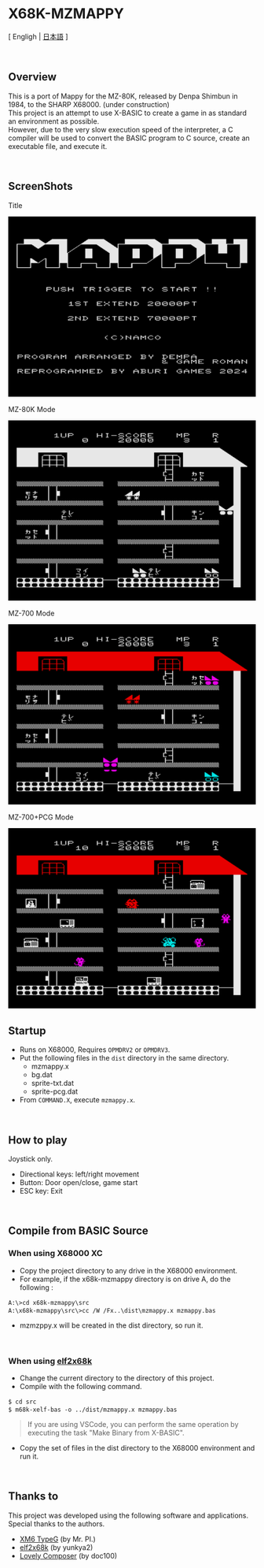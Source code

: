 # X68K-MZMAPPY

[ Engligh | [日本語](README_ja.md) ]

<br>

## Overview

This is a port of Mappy for the MZ-80K, released by Denpa Shimbun in 1984, to the SHARP X68000.  (under construction)  
This project is an attempt to use X-BASIC to create a game in as standard an environment as possible.  
However, due to the very slow execution speed of the interpreter, a C compiler will be used to convert the BASIC program to C source, create an executable file, and execute it.  

<br>

## ScreenShots

Title  

<img src="Images/screen_1.png">

<br>

MZ-80K Mode  

<img src="Images/screen_2.png">

<br>

MZ-700 Mode  

<img src="Images/screen_3.png">

<br>

MZ-700+PCG Mode  

<img src="Images/screen_4.png">

<br>

## Startup

- Runs on X68000, Requires `OPMDRV2` or `OPMDRV3`.
- Put the following files in the `dist` directory in the same directory.
    - mzmappy.x
    - bg.dat
    - sprite-txt.dat
    - sprite-pcg.dat
- From `COMMAND.X`, execute `mzmappy.x`.

<br>

## How to play

Joystick only.

- Directional keys: left/right movement
- Button: Door open/close, game start
- ESC key: Exit

<br>

## Compile from BASIC Source

### When using X68000 XC

- Copy the project directory to any drive in the X68000 environment.
- For example, if the x68k-mzmappy directory is on drive A, do the following :

```
A:\>cd x68k-mzmappy\src
A:\x68k-mzmappy\src\>cc /W /Fx..\dist\mzmappy.x mzmappy.bas
```

- mzmzppy.x will be created in the dist directory, so run it.

<br>

### When using [elf2x68k](https://github.com/yunkya2/elf2x68k)

- Change the current directory to the directory of this project.
- Compile with the following command.

```
$ cd src
$ m68k-xelf-bas -o ../dist/mzmappy.x mzmappy.bas
```

> If you are using VSCode, you can perform the same operation by executing the task "Make Binary from X-BASIC".

- Copy the set of files in the dist directory to the X68000 environment and run it.

<br>

## Thanks to

This project was developed using the following software and applications.  
Special thanks to the authors.

- [XM6 TypeG](http://retropc.net/pi/xm6/index.html) (by Mr. PI.)
- [elf2x68k](https://github.com/yunkya2/elf2x68k) (by yunkya2)
- [Lovely Composer](https://doc1oo.github.io/LovelyComposerDocs/en/index.html) (by doc100)
